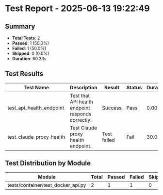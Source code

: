 # Test Report - 2025-06-13 19:22:49

## Summary
- **Total Tests**: 2
- **Passed**: 1 (50.0%)
- **Failed**: 1 (50.0%)
- **Skipped**: 0 (0.0%)
- **Duration**: 60.33s

## Test Results

| Test Name | Description | Result | Status | Duration | Timestamp | Error Message |
|-----------|-------------|--------|--------|----------|-----------|---------------|
| test_api_health_endpoint | Test that API health endpoint responds correctly. | Success | Pass | 0.008s | 2025-06-13 19:23:19 |  |
| test_claude_proxy_health | Test Claude proxy health endpoint. | Test failed | Fail | 30.005s | 2025-06-13 19:23:49 | .venv/lib/python3.10/site-packages/httpx/_transports/default.py:101: in map_httpcore_exceptions     ... |

## Test Distribution by Module

| Module | Total | Passed | Failed | Skipped |
|--------|-------|--------|--------|---------|
| tests/container/test_docker_api.py | 2 | 1 | 1 | 0 |